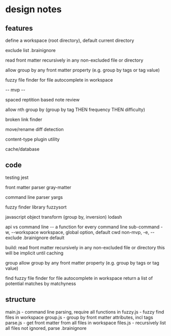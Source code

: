 # design notes

## features

define a workspace (root directory), default current directory

exclude list .brainignore

read front matter recursively in any non-excluded file or directory

allow group by any front matter property (e.g. group by tags or tag value)

fuzzy file finder for file autocomplete in workspace

-- mvp --

spaced reptition based note review

allow nth group by (group by tag THEN frequency THEN difficulty)

broken link finder

move/rename diff detection

content-type plugin utility

cache/database

## code

testing
jest

front matter parser
gray-matter

command line parser
yargs

fuzzy finder library
fuzzysort

javascript object transform (group by, inversion)
lodash

api vs command line -- a function for every command line sub-command
-w, --workspace workspace, global option, default cwd
non-mvp, -e, --exclude .brainignore default

build:
read front matter recursively in any non-excluded file or directory
this will be implicit until caching

group
allow group by any front matter property (e.g. group by tags or tag value)

find
fuzzy file finder for file autocomplete in workspace
return a list of potential matches by matchyness

## structure

main.js - command line parsing, require all functions in
fuzzy.js - fuzzy find files in workspace
group.js - group by front matter attributes, incl tags
parse.js - get front matter from all files in workspace
files.js - recursively list all files not ignored, parse .brainignore
